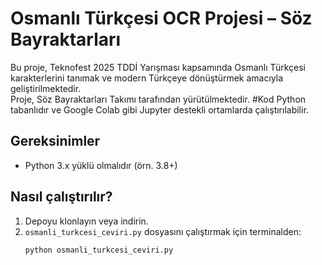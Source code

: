 # Osmanlı Türkçesi OCR Projesi – Söz Bayraktarları
Bu proje, Teknofest 2025 TDDİ Yarışması kapsamında Osmanlı Türkçesi karakterlerini tanımak ve modern Türkçeye dönüştürmek amacıyla geliştirilmektedir.  
Proje, Söz Bayraktarları Takımı tarafından yürütülmektedir.
#Kod Python tabanlıdır ve Google Colab gibi Jupyter destekli ortamlarda çalıştırılabilir. 
## Gereksinimler
- Python 3.x yüklü olmalıdır (örn. 3.8+)
## Nasıl çalıştırılır?
1. Depoyu klonlayın veya indirin.
2. `osmanli_turkcesi_ceviri.py` dosyasını çalıştırmak için terminalden:
   ```bash
   python osmanli_turkcesi_ceviri.py

